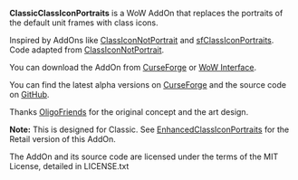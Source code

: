 ﻿**ClassicClassIconPortraits** is a WoW AddOn that replaces the portraits of the default unit frames with class icons.

Inspired by AddOns like [ClassIconNotPortrait](https://wow.curseforge.com/projects/classiconnotportrait) and [sfClassIconPortraits](https://www.wowinterface.com/downloads/info23852-sfClassIconPortraits.html). Code adapted from [ClassIconNotPortrait](https://wow.curseforge.com/projects/classiconnotportrait).

You can download the AddOn from [CurseForge](https://www.curseforge.com/wow/addons/classicclassiconportraits) or [WoW Interface](https://www.wowinterface.com/downloads/info25299-ClassicClassIconPortraits.html).

You can find the latest alpha versions on [CurseForge](https://www.curseforge.com/wow/addons/classicclassiconportraits) and the source code on [GitHub](https://github.com/Choonster-WoW-AddOns/ClassicClassIconPortraits).

Thanks [OligoFriends](https://www.wowinterface.com/forums/member.php?u=249441) for the original concept and the art design.

**Note:** This is designed for Classic. See [EnhancedClassIconPortraits](https://github.com/Choonster-WoW-AddOns/EnhancedClassIconPortraits) for the Retail version of this AddOn.

The AddOn and its source code are licensed under the terms of the MIT License, detailed in LICENSE.txt
